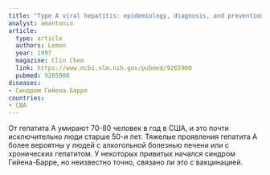 ```yaml
---
title: "Type A viral hepatitis: epidemiology, diagnosis, and prevention"
analyst: amantonio
article:
  type: article
  authors: Lemon
  year: 1997
  magazine: Clin Chem
  link: https://www.ncbi.nlm.nih.gov/pubmed/9265900
  pubmed: 9265900
diseases:
- Синдром Гийена-Барре
countries:
- США
---
```


От гепатита А умирают 70-80 человек в год в США, и это почти исключительно люди старше 50-и лет. Тяжелые проявления гепатита А более вероятны у людей с алкогольной болезнью печени или с хронических гепатитом.
У некоторых привитых начался синдром Гийена-Барре, но неизвестно точно, связано ли это с вакцинацией.
